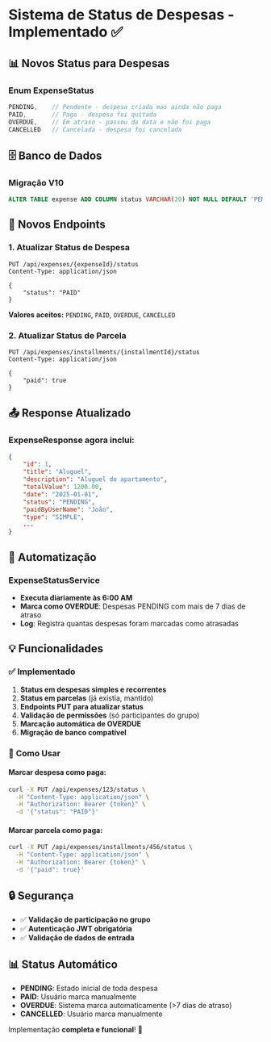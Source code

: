 # Sistema de Status de Despesas - Implementado ✅

## 📊 **Novos Status para Despesas**

### Enum ExpenseStatus
```java
PENDING,    // Pendente - despesa criada mas ainda não paga
PAID,       // Pago - despesa foi quitada  
OVERDUE,    // Em atraso - passou da data e não foi paga
CANCELLED   // Cancelada - despesa foi cancelada
```

## 🗄️ **Banco de Dados**

### Migração V10
```sql
ALTER TABLE expense ADD COLUMN status VARCHAR(20) NOT NULL DEFAULT 'PENDING';
```

## 🔧 **Novos Endpoints**

### 1. Atualizar Status de Despesa
```http
PUT /api/expenses/{expenseId}/status
Content-Type: application/json

{
    "status": "PAID"
}
```

**Valores aceitos:** `PENDING`, `PAID`, `OVERDUE`, `CANCELLED`

### 2. Atualizar Status de Parcela
```http
PUT /api/expenses/installments/{installmentId}/status
Content-Type: application/json

{
    "paid": true
}
```

## 📤 **Response Atualizado**

### ExpenseResponse agora inclui:
```json
{
    "id": 1,
    "title": "Aluguel",
    "description": "Aluguel do apartamento",
    "totalValue": 1200.00,
    "date": "2025-01-01",
    "status": "PENDING",
    "paidByUserName": "João",
    "type": "SIMPLE",
    ...
}
```

## 🤖 **Automatização**

### ExpenseStatusService
- **Executa diariamente às 6:00 AM**
- **Marca como OVERDUE**: Despesas PENDING com mais de 7 dias de atraso
- **Log**: Registra quantas despesas foram marcadas como atrasadas

## 💡 **Funcionalidades**

### ✅ **Implementado**
1. **Status em despesas simples e recorrentes**
2. **Status em parcelas** (já existia, mantido)
3. **Endpoints PUT para atualizar status**
4. **Validação de permissões** (só participantes do grupo)
5. **Marcação automática de OVERDUE**
6. **Migração de banco compatível**

### 🎯 **Como Usar**

#### Marcar despesa como paga:
```bash
curl -X PUT /api/expenses/123/status \
  -H "Content-Type: application/json" \
  -H "Authorization: Bearer {token}" \
  -d '{"status": "PAID"}'
```

#### Marcar parcela como paga:
```bash
curl -X PUT /api/expenses/installments/456/status \
  -H "Content-Type: application/json" \
  -H "Authorization: Bearer {token}" \
  -d '{"paid": true}'
```

## 🔒 **Segurança**
- ✅ **Validação de participação no grupo**
- ✅ **Autenticação JWT obrigatória**
- ✅ **Validação de dados de entrada**

## 📊 **Status Automático**
- **PENDING**: Estado inicial de toda despesa
- **PAID**: Usuário marca manualmente
- **OVERDUE**: Sistema marca automaticamente (>7 dias de atraso)
- **CANCELLED**: Usuário marca manualmente

Implementação **completa e funcional**! 🎉
